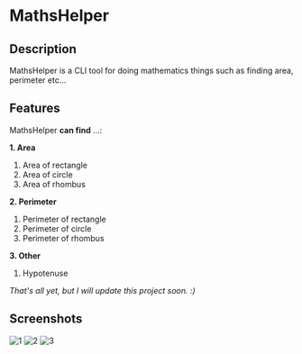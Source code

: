 # MathsHelper

## Description
MathsHelper is a CLI tool for doing mathematics things such as finding area, perimeter etc...

## Features
MathsHelper **can find** ...:

**1. Area**
1. Area of rectangle
2. Area of circle
3. Area of rhombus

**2. Perimeter**
1. Perimeter of rectangle
2. Perimeter of circle
3. Perimeter of rhombus

**3. Other**
1. Hypotenuse

*That's all yet, but I will update this project soon. :)*

## Screenshots
![1](https://github.com/user-attachments/assets/0bbc9e29-3867-431f-9b57-22a00d37660d)
![2](https://github.com/user-attachments/assets/38f0dbcd-9357-4290-9a8d-fe4dc4ee16f7)
![3](https://github.com/user-attachments/assets/8ccfca27-14a3-41c6-b74c-b42eb61051b8)
